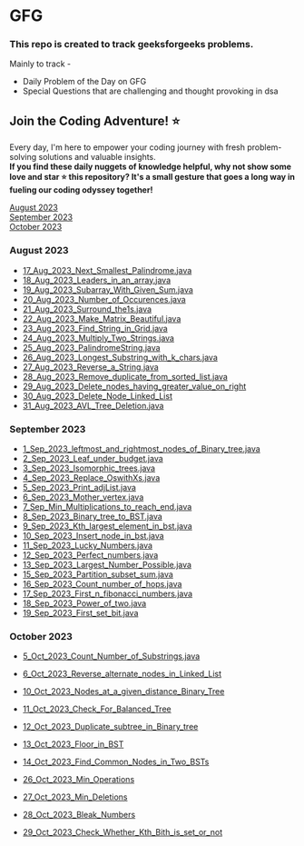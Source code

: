 # GFG
### This repo is created to track geeksforgeeks problems.

Mainly to track -
- Daily Problem of the Day on GFG
- Special Questions that are challenging and thought provoking in dsa

## Join the Coding Adventure! ⭐️

Every day, I'm here to empower your coding journey with fresh problem-solving solutions and valuable insights.  
**If you find these daily nuggets of knowledge helpful, why not show some love and star ⭐️ this repository? It's a small gesture that goes a long way in fueling our coding odyssey together!**

[August 2023](#august-2023)  
[September 2023](#september-2023)  
[October 2023](#october-2023)

### August 2023  
- [17_Aug_2023_Next_Smallest_Palindrome.java](https://github.com/divi-259/GFG/blob/main/Daily_GFG/August%202023%20POTD/17_Aug_2023_Next_Smallest_Palindrome.java)
- [18_Aug_2023_Leaders_in_an_array.java](https://github.com/divi-259/GFG/blob/main/Daily_GFG/August%202023%20POTD/18_Aug_2023_Leaders_in_an_array.java)
- [19_Aug_2023_Subarray_With_Given_Sum.java](https://github.com/divi-259/GFG/blob/main/Daily_GFG/August%202023%20POTD/19_Aug_2023_Subarray_With_Given_Sum.java)
- [20_Aug_2023_Number_of_Occurences.java](https://github.com/divi-259/GFG/blob/main/Daily_GFG/August%202023%20POTD/20_Aug_2023_Number_of_Occurences.java)
- [21_Aug_2023_Surround_the1s.java](https://github.com/divi-259/GFG/blob/main/Daily_GFG/August%202023%20POTD/21_Aug_2023_Surround_the1s.java)
- [22_Aug_2023_Make_Matrix_Beautiful.java](https://github.com/divi-259/GFG/blob/main/Daily_GFG/August%202023%20POTD/22_Aug_2023_Make_Matrix_Beautiful.java)
- [23_Aug_2023_Find_String_in_Grid.java](https://github.com/divi-259/GFG/blob/main/Daily_GFG/August%202023%20POTD/23_Aug_2023_Find_String_in_Grid.java)
- [24_Aug_2023_Multiply_Two_Strings.java](https://github.com/divi-259/GFG/blob/main/Daily_GFG/August%202023%20POTD/24_Aug_2023_Multiply_Two_Strings.java)
- [25_Aug_2023_PalindromeString.java](https://github.com/divi-259/GFG/blob/main/Daily_GFG/August%202023%20POTD/25_Aug_2023_PalindromeString.java)
- [26_Aug_2023_Longest_Substring_with_k_chars.java](https://github.com/divi-259/GFG/blob/main/Daily_GFG/August%202023%20POTD/26_Aug_2023_Longest_Substring_with_k_chars.java)
- [27_Aug_2023_Reverse_a_String.java](https://github.com/divi-259/GFG/blob/main/Daily_GFG/August%202023%20POTD/27_Aug_2023_Reverse_a_String.java)
- [28_Aug_2023_Remove_duplicate_from_sorted_list.java](https://github.com/divi-259/GFG/blob/main/Daily_GFG/August%202023%20POTD/28_Aug_2023_Remove_duplicate_from_sorted_list.java)
- [29_Aug_2023_Delete_nodes_having_greater_value_on_right](https://github.com/divi-259/GFG/blob/main/Daily_GFG/August%202023%20POTD/29_Aug_2023_Delete_nodes_having_greater_value_on_right.java)
- [30_Aug_2023_Delete_Node_Linked_List](https://github.com/divi-259/GFG/blob/main/Daily_GFG/August%202023%20POTD/30_Aug_2023_Delete_Node_Linked_List.java)
- [31_Aug_2023_AVL_Tree_Deletion.java](https://github.com/divi-259/GFG/blob/main/Daily_GFG/August%202023%20POTD/31_Aug_2023_AVL_Tree_Deletion.java)  


### September 2023  
- [1_Sep_2023_leftmost_and_rightmost_nodes_of_Binary_tree.java](https://github.com/divi-259/GFG/blob/main/Daily_GFG/September%202023%20POTD/1_Sep_2023_leftmost_and_rightmost_nodes_of_Binary_tree.java)
- [2_Sep_2023_Leaf_under_budget.java](https://github.com/divi-259/GFG/blob/main/Daily_GFG/September%202023%20POTD/2_Sep_2023_Leaf_under_budget.java)
- [3_Sep_2023_Isomorphic_trees.java](https://github.com/divi-259/GFG/blob/main/Daily_GFG/September%202023%20POTD/3_Sep_2023_Isomorphic_trees.java)
- [4_Sep_2023_Replace_OswithXs.java](https://github.com/divi-259/GFG/blob/main/Daily_GFG/September%202023%20POTD/4_Sep_2023_Replace_OswithXs.java)
- [5_Sep_2023_Print_adjList.java](https://github.com/divi-259/GFG/blob/main/Daily_GFG/September%202023%20POTD/5_Sep_2023_Print_adjList.java)
- [6_Sep_2023_Mother_vertex.java](https://github.com/divi-259/GFG/blob/main/Daily_GFG/September%202023%20POTD/6_Sep_2023_Mother_vertex.java)
- [7_Sep_Min_Multiplications_to_reach_end.java](https://github.com/divi-259/GFG/blob/main/Daily_GFG/September%202023%20POTD/7_Sep_Min_Multiplications_to_reach_end.java)
- [8_Sep_2023_Binary_tree_to_BST.java](https://github.com/divi-259/GFG/blob/main/Daily_GFG/September%202023%20POTD/8_Sep_2023_Binary_tree_to_BST.java)
- [9_Sep_2023_Kth_largest_element_in_bst.java](https://github.com/divi-259/GFG/blob/main/Daily_GFG/September%202023%20POTD/9_Sep_2023_Kth_largest_element_in_bst.java)
- [10_Sep_2023_Insert_node_in_bst.java](https://github.com/divi-259/GFG/blob/main/Daily_GFG/September%202023%20POTD/10_Sep_2023_Insert_node_in_bst.java)
- [11_Sep_2023_Lucky_Numbers.java](https://github.com/divi-259/GFG/blob/main/Daily_GFG/September%202023%20POTD/11_Sep_2023_Lucky_Numbers.java)
- [12_Sep_2023_Perfect_numbers.java](https://github.com/divi-259/GFG/blob/main/Daily_GFG/September%202023%20POTD/12_Sep_2023_Perfect_numbers.java)
- [13_Sep_2023_Largest_Number_Possible.java](https://github.com/divi-259/GFG/blob/main/Daily_GFG/September%202023%20POTD/13_Sep_2023_Largest_Number_Possible.java)
- [15_Sep_2023_Partition_subset_sum.java](https://github.com/divi-259/GFG/blob/main/Daily_GFG/September%202023%20POTD/15_Sep_2023_Partition_subset_sum.java)
- [16_Sep_2023_Count_number_of_hops.java](https://github.com/divi-259/GFG/blob/main/Daily_GFG/September%202023%20POTD/16_Sep_2023_Count_number_of_hops.java)
- [17_Sep_2023_First_n_fibonacci_numbers.java](https://github.com/divi-259/GFG/blob/main/Daily_GFG/September%202023%20POTD/17_Sep_2023_First_n_fibonacci_numbers.java)
- [18_Sep_2023_Power_of_two.java](https://github.com/divi-259/GFG/blob/main/Daily_GFG/September%202023%20POTD/18_Sep_2023_Power_of_two.java)
- [19_Sep_2023_First_set_bit.java](https://github.com/divi-259/GFG/blob/main/Daily_GFG/September%202023%20POTD/19_Sep_2023_First_set_bit.java)  

### October 2023  
- [5_Oct_2023_Count_Number_of_Substrings.java](https://github.com/divi-259/GFG/blob/main/Daily_GFG/October%202023%20POTD/5_Oct_2023_Count_Number_of_Substrings.java)
- [6_Oct_2023_Reverse_alternate_nodes_in_Linked_List](https://github.com/divi-259/GFG/blob/main/Daily_GFG/October%202023%20POTD/6_Oct_2023_Reverse_alternate_nodes_in_Linked_List.java)
- [10_Oct_2023_Nodes_at_a_given_distance_Binary_Tree](https://github.com/divi-259/GFG/blob/main/Daily_GFG/October%202023%20POTD/10_Oct_2023_Nodes_at_a_given_distance_Binary_Tree)
- [11_Oct_2023_Check_For_Balanced_Tree](https://github.com/divi-259/GFG/blob/main/Daily_GFG/October%202023%20POTD/11_Oct_2023_Check_For_Balanced_Tree.java)
- [12_Oct_2023_Duplicate_subtree_in_Binary_tree](https://github.com/divi-259/GFG/blob/main/Daily_GFG/October%202023%20POTD/12_Oct_2023_Duplicate_subtree_in_Binary_tree.java)
- [13_Oct_2023_Floor_in_BST](https://github.com/divi-259/GFG/blob/main/Daily_GFG/October%202023%20POTD/13_Oct_2023_Floor_in_BST.java)
- [14_Oct_2023_Find_Common_Nodes_in_Two_BSTs](https://github.com/divi-259/GFG/blob/main/Daily_GFG/October%202023%20POTD/14_Oct_2023_Find_Common_Nodes_in_Two_BSTs.java)

- [26_Oct_2023_Min_Operations](https://github.com/divi-259/GFG/blob/main/Daily_GFG/October%202023%20POTD/26_Oct_2023_Min_Operations.java)
- [27_Oct_2023_Min_Deletions](https://github.com/divi-259/GFG/blob/main/Daily_GFG/October%202023%20POTD/27_Oct_2023_Min_Deletions.java)
- [28_Oct_2023_Bleak_Numbers](https://github.com/divi-259/GFG/blob/main/Daily_GFG/October%202023%20POTD/28_Oct_2023_Bleak_Numbers.java)
- [29_Oct_2023_Check_Whether_Kth_Bith_is_set_or_not](https://github.com/divi-259/GFG/blob/main/Daily_GFG/October%202023%20POTD/29_Oct_2023_Check_Whether_Kth_Bith_is_set_or_not.java)